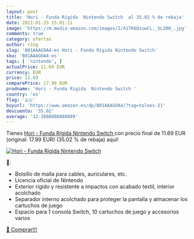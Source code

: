```yaml
---
layout: post
title: 'Hori - Funda Rígida  Nintendo Switch  al 35.02 % de rebaja'
date: 2021-01-25 15:01:11
image: 'https://m.media-amazon.com/images/I/41TK6QsuwCL._SL200_.jpg'
comments: true
category: ofertas
author: ring
slug: 'B01AAAGOA4-es Hori - Funda Rígida Nintendo Switch'
sku: 'B01AAAGOA4-es'
tags: [ 'nintendo', ]
actualPrice: 11.69 EUR
currency: EUR
price: 11.69
comparePrice: 17.99 EUR
prodname: 'Hori - Funda Rígida  Nintendo Switch '
country: 'es'
flag: '🇪🇸'
buyurl: 'https://www.amazon.es/dp/B01AAAGOA4/?tag=tolees-21'
descuento: '35.02'
average: '12.3888888888889'
---
```


Tienes [Hori - Funda Rígida  Nintendo Switch ](https://www.amazon.es/dp/B01AAAGOA4/?tag=tolees-21) con precio final de  11.69 EUR (original: 17.99 EUR) (35.02 %  de rebaja) aqui!

[![Hori - Funda Rígida  Nintendo Switch ](https://m.media-amazon.com/images/I/41TK6QsuwCL._SL200_.jpg)](https://www.amazon.es/dp/B01AAAGOA4/?tag=tolees-21)

🔎:

- Bolsillo de malla para cables, auriculares, etc.
- Licencia oficial de Nintendo
- Exterior rígido y resistente a impactos con acabado textil, interior acolchado
- Separador interno acolchado para proteger la pantalla y almacenar los cartuchos de juego
- Espacio para 1 consola Switch, 10 cartuchos de juego y accesorios varios

[🛒 Comprar!!!](https://www.amazon.es/dp/B01AAAGOA4/?tag=tolees-21)

